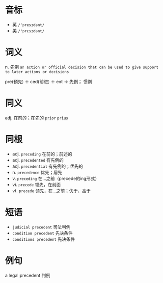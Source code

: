 # 音标

- 英 `/ˈpresɪdənt/`
- 美 `/'prɛsɪdənt/`

# 词义

n. 先例
`an action or official decision that can be used to give support to later actions or decisions`



pre(预先) ＋ ced(前进) ＋ ent → 先例； 惯例

# 同义

adj. 在前的；在先的
`prior` `prius`

# 同根

- adj. `preceding` 在前的；前述的
- adj. `precedented` 有先例的
- adj. `precedential` 有先例的；优先的
- n. `precedence` 优先；居先
- v. `preceding` 在...之前（precede的ing形式）
- vi. `precede` 领先，在前面
- vt. `precede` 领先，在…之前；优于，高于

# 短语

- `judicial precedent` 司法判例
- `condition precedent` 先决条件
- `conditions precedent` 先决条件

# 例句

a legal precedent
判例


